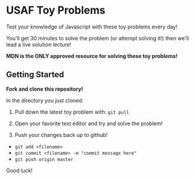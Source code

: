 # USAF Toy Problems

Test your knowledge of Javascript with these toy problems every day!

You'll get 30 minutes to solve the problem (or attempt solving it!) then we'll lead a live solution lecture!

**MDN is the ONLY approved resource for solving these toy problems!**

## Getting Started

**Fork and clone this repository!**

In the directory you just cloned:

1. Pull down the latest toy problem with: `git pull`

2. Open your favorite text editor and try and solve the problem!

3. Push your changes back up to github!
  - `git add <filename>`
  - `git commit <filename> -m "commit message here"`
  - `git push origin master`

Good luck!
